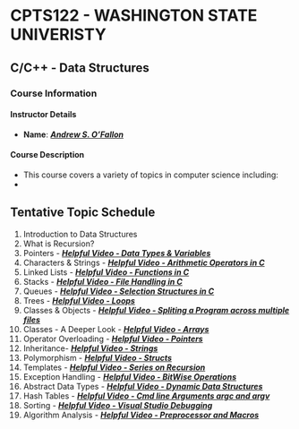 # CPTS122 - WASHINGTON STATE UNIVERISTY 
## C/C++ - Data Structures

### Course Information

#### Instructor Details
- **Name**: ***[Andrew S. O’Fallon](https://www.linkedin.com/in/andrew-o-fallon-631281a1/)***



#### Course Description
- This course covers a variety of topics in computer science including:
- 



## Tentative Topic Schedule
1. Introduction to Data Structures 
2. What is Recursion? 
3. Pointers - ***[Helpful Video - Data Types & Variables](https://www.youtube.com/watch?v=PDzKufPL51Q)***
4. Characters & Strings - ***[Helpful Video - Arithmetic Operators in C](https://www.youtube.com/watch?v=5JXcX0IqRUo)***
5. Linked Lists - ***[Helpful Video - Functions in C](https://www.youtube.com/watch?v=ou_G7_zodR4)***
6. Stacks - ***[Helpful Video - File Handling in C](https://www.youtube.com/watch?v=ou_G7_zodR4)***
7. Queues - ***[Helpful Video - Selection Structures in C](https://www.youtube.com/watch?v=ou_G7_zodR4)***
8. Trees - ***[Helpful Video - Loops](https://www.youtube.com/watch?v=b4DPj0XAfSg)***
9. Classes & Objects - ***[Helpful Video - Spliting a Program across multiple files](https://www.youtube.com/watch?v=x8gsHFBW7zY)***
10. Classes - A Deeper Look - ***[Helpful Video - Arrays](https://www.youtube.com/watch?v=eE9MnoS0lc0)***
11. Operator Overloading - ***[Helpful Video -  Pointers](https://www.youtube.com/watch?v=f2i0CnUOniA)***
12. Inheritance- ***[Helpful Video -  Strings](https://www.youtube.com/watch?v=5TzFNouc0PE)***
13. Polymorphism - ***[Helpful Video -  Structs](https://www.youtube.com/watch?v=oKXP1HZ8xIs)***
14. Templates - ***[Helpful Video -  Series on Recursion](https://www.youtube.com/watch?v=kepBmgvWNDw&list=PLBlnK6fEyqRjTO_UNGKuaaoxEqvSF0t5h)***
15. Exception Handling - ***[Helpful Video -  BitWise Operations](https://www.youtube.com/watch?v=jlQmeyce65Q)***
16. Abstract Data Types - ***[Helpful Video -  Dynamic Data Structures](https://www.youtube.com/watch?v=udfbq4M2Kfc)***
17. Hash Tables - ***[Helpful Video -  Cmd line Arguments argc and argv](https://www.youtube.com/watch?v=decAHMKIo_A)***
18. Sorting  - ***[Helpful Video -  Visual Studio Debugging](https://www.youtube.com/watch?v=4WmOdUwGcWA&list=PLUU6Q8aGTpKWaSRxdmuQJ3_tAH3FRCgJh)***
19. Algorithm Analysis - ***[Helpful Video - Preprocessor and Macros](https://www.youtube.com/watch?v=cmGq62c1Ceg)***

